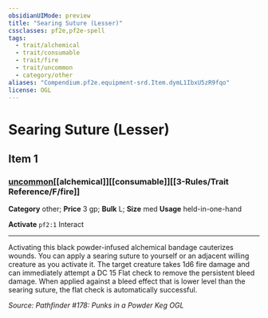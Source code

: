 ```yaml
---
obsidianUIMode: preview
title: "Searing Suture (Lesser)"
cssclasses: pf2e,pf2e-spell
tags:
  - trait/alchemical
  - trait/consumable
  - trait/fire
  - trait/uncommon
  - category/other
aliases: "Compendium.pf2e.equipment-srd.Item.dymL1IbxU5zR9fqo"
license: OGL
---
```

# Searing Suture (Lesser)
## Item 1
### [uncommon](uncommon.md "Uncommon Rarity Trait")[[alchemical]][[consumable]][[3-Rules/Trait Reference/F/fire]]

**Category** other; 
**Price** 3 gp; 
**Bulk** L; **Size** med
**Usage** held-in-one-hand

**Activate** `pf2:1` Interact

* * *

Activating this black powder-infused alchemical bandage cauterizes wounds. You can apply a searing suture to yourself or an adjacent willing creature as you activate it. The target creature takes 1d6 fire damage and can immediately attempt a DC 15 Flat check to remove the persistent bleed damage. When applied against a bleed effect that is lower level than the searing suture, the flat check is automatically successful.

*Source: Pathfinder #178: Punks in a Powder Keg*
*OGL*